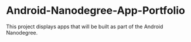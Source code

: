 # Android-Nanodegree-App-Portfolio
This project displays apps that will be built as part of the Android Nanodegree.
